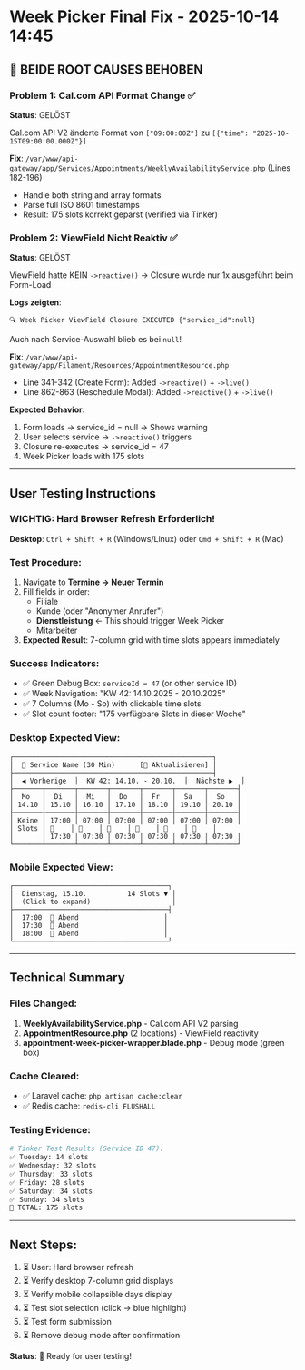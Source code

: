# Week Picker Final Fix - 2025-10-14 14:45

## 🎯 BEIDE ROOT CAUSES BEHOBEN

### Problem 1: Cal.com API Format Change ✅
**Status**: GELÖST

Cal.com API V2 änderte Format von `["09:00:00Z"]` zu `[{"time": "2025-10-15T09:00:00.000Z"}]`

**Fix**: `/var/www/api-gateway/app/Services/Appointments/WeeklyAvailabilityService.php` (Lines 182-196)
- Handle both string and array formats
- Parse full ISO 8601 timestamps
- Result: 175 slots korrekt geparst (verified via Tinker)

### Problem 2: ViewField Nicht Reaktiv ✅
**Status**: GELÖST

ViewField hatte KEIN `->reactive()` → Closure wurde nur 1x ausgeführt beim Form-Load

**Logs zeigten**:
```
🔍 Week Picker ViewField Closure EXECUTED {"service_id":null}
```
Auch nach Service-Auswahl blieb es bei `null`!

**Fix**: `/var/www/api-gateway/app/Filament/Resources/AppointmentResource.php`
- Line 341-342 (Create Form): Added `->reactive()` + `->live()`
- Line 862-863 (Reschedule Modal): Added `->reactive()` + `->live()`

**Expected Behavior**:
1. Form loads → service_id = null → Shows warning
2. User selects service → `->reactive()` triggers
3. Closure re-executes → service_id = 47
4. Week Picker loads with 175 slots

---

## User Testing Instructions

### WICHTIG: Hard Browser Refresh Erforderlich!

**Desktop**: `Ctrl + Shift + R` (Windows/Linux) oder `Cmd + Shift + R` (Mac)

### Test Procedure:
1. Navigate to **Termine → Neuer Termin**
2. Fill fields in order:
   - Filiale
   - Kunde (oder "Anonymer Anrufer")
   - **Dienstleistung** ← This should trigger Week Picker
   - Mitarbeiter
3. **Expected Result**: 7-column grid with time slots appears immediately

### Success Indicators:
- ✅ Green Debug Box: `serviceId = 47` (or other service ID)
- ✅ Week Navigation: "KW 42: 14.10.2025 - 20.10.2025"
- ✅ 7 Columns (Mo - So) with clickable time slots
- ✅ Slot count footer: "175 verfügbare Slots in dieser Woche"

### Desktop Expected View:
```
┌─────────────────────────────────────────────────┐
│  📅 Service Name (30 Min)      [🔄 Aktualisieren] │
├─────────────────────────────────────────────────┤
│  ◀ Vorherige  │  KW 42: 14.10. - 20.10.  │  Nächste ▶  │
├───────┬───────┬───────┬───────┬───────┬───────┬───────┤
│  Mo   │  Di   │  Mi   │  Do   │  Fr   │  Sa   │  So   │
│ 14.10 │ 15.10 │ 16.10 │ 17.10 │ 18.10 │ 19.10 │ 20.10 │
├───────┼───────┼───────┼───────┼───────┼───────┼───────┤
│ Keine │ 17:00 │ 07:00 │ 07:00 │ 07:00 │ 07:00 │ 07:00 │
│ Slots │ 🌆    │ 🌅    │ 🌅    │ 🌅    │ 🌅    │ 🌅    │
│       │ 17:30 │ 07:30 │ 07:30 │ 07:30 │ 07:30 │ 07:30 │
└───────┴───────┴───────┴───────┴───────┴───────┴───────┘
```

### Mobile Expected View:
```
┌──────────────────────────────────────┐
│  Dienstag, 15.10.          14 Slots ▼ │
│  (Click to expand)                    │
├──────────────────────────────────────┤
│  17:00  🌆 Abend                     │
│  17:30  🌆 Abend                     │
│  18:00  🌆 Abend                     │
└──────────────────────────────────────┘
```

---

## Technical Summary

### Files Changed:
1. **WeeklyAvailabilityService.php** - Cal.com API V2 parsing
2. **AppointmentResource.php** (2 locations) - ViewField reactivity
3. **appointment-week-picker-wrapper.blade.php** - Debug mode (green box)

### Cache Cleared:
- ✅ Laravel cache: `php artisan cache:clear`
- ✅ Redis cache: `redis-cli FLUSHALL`

### Testing Evidence:
```bash
# Tinker Test Results (Service ID 47):
✅ Tuesday: 14 slots
✅ Wednesday: 32 slots
✅ Thursday: 33 slots
✅ Friday: 28 slots
✅ Saturday: 34 slots
✅ Sunday: 34 slots
🎉 TOTAL: 175 slots
```

---

## Next Steps:
1. ⏳ User: Hard browser refresh
2. ⏳ Verify desktop 7-column grid displays
3. ⏳ Verify mobile collapsible days display
4. ⏳ Test slot selection (click → blue highlight)
5. ⏳ Test form submission
6. ⏳ Remove debug mode after confirmation

**Status**: 🎯 Ready for user testing!
